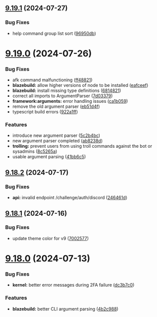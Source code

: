 ## [9.19.1](https://github.com/onesoft-sudo/sudobot/compare/v9.19.0...v9.19.1) (2024-07-27)


### Bug Fixes

* help command group list sort ([96950db](https://github.com/onesoft-sudo/sudobot/commit/96950db2f62fd43c2d355113a1ce364b519d6425))



# [9.19.0](https://github.com/onesoft-sudo/sudobot/compare/v9.18.2...v9.19.0) (2024-07-26)


### Bug Fixes

* afk command malfunctioning ([ff48821](https://github.com/onesoft-sudo/sudobot/commit/ff4882179e3f932905f2edd6175bcff5d486c829))
* **blazebuild:** allow higher versions of node to be installed ([eafceef](https://github.com/onesoft-sudo/sudobot/commit/eafceef591921facf4cbe65b4ec607e7b65e28ec))
* **blazebuild:** install missing type definitions ([6814821](https://github.com/onesoft-sudo/sudobot/commit/6814821c2f6d1df3fa91e1f315b783c54b322110))
* correct all imports to ArgumentParser ([7d03379](https://github.com/onesoft-sudo/sudobot/commit/7d03379989219f5da53b4b8025c5c87d5eb27444))
* **framework:arguments:** error handling issues ([ca1b059](https://github.com/onesoft-sudo/sudobot/commit/ca1b05921122a8a988dfa6d8ed93a8faaeb25471))
* remove the old argument parser ([eb51d4f](https://github.com/onesoft-sudo/sudobot/commit/eb51d4f9b412353a13253e28c2fafd57167dd39d))
* typescript build errors ([922a1ff](https://github.com/onesoft-sudo/sudobot/commit/922a1ffaed75909a8a4629b6761ed19e7dcc8f02))


### Features

* introduce new argument parser ([5c2b4bc](https://github.com/onesoft-sudo/sudobot/commit/5c2b4bcff66933562df8dd4350023683414ae9cb))
* new argument parser completed ([ab8238d](https://github.com/onesoft-sudo/sudobot/commit/ab8238d549a6f82e1e0bf7f07d9d62ed483b689e))
* **trolling:** prevent users from using troll commands against the bot or sysadmins ([8c5265a](https://github.com/onesoft-sudo/sudobot/commit/8c5265aff952cb8b7bf9451afa342591f960ee0b))
* usable argument parsing ([41bb6c5](https://github.com/onesoft-sudo/sudobot/commit/41bb6c52aa85f8d51d7769d1ecea965dea1b1efd))



## [9.18.2](https://github.com/onesoft-sudo/sudobot/compare/v9.18.1...v9.18.2) (2024-07-17)


### Bug Fixes

* **api:** invalid endpoint /challenge/auth/discord ([246461d](https://github.com/onesoft-sudo/sudobot/commit/246461d25eac5ff42de96d5ceafe3ed151f89c9a))



## [9.18.1](https://github.com/onesoft-sudo/sudobot/compare/v9.18.0...v9.18.1) (2024-07-16)


### Bug Fixes

* update theme color for v9 ([7002577](https://github.com/onesoft-sudo/sudobot/commit/7002577af8950889ed6fdc13ed80817c488f6494))



# [9.18.0](https://github.com/onesoft-sudo/sudobot/compare/v9.17.5...v9.18.0) (2024-07-13)


### Bug Fixes

* **kernel:** better error messages during 2FA failure ([dc3b7c0](https://github.com/onesoft-sudo/sudobot/commit/dc3b7c050fbab80dc0fee445a82ce70fac944d5c))


### Features

* **blazebuild:** better CLI argument parsing ([4b2c988](https://github.com/onesoft-sudo/sudobot/commit/4b2c988cd9c6c0648a827aa2144ddcf9df480127))



